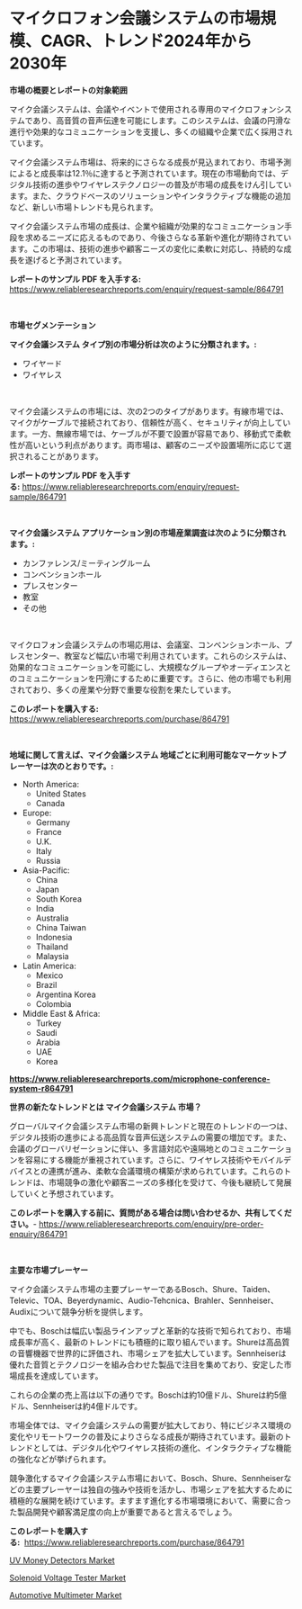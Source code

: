 <p><h1>マイクロフォン会議システムの市場規模、CAGR、トレンド2024年から2030年</h1></p><p><strong>市場の概要とレポートの対象範囲</strong></p>
<p><p>マイク会議システムは、会議やイベントで使用される専用のマイクロフォンシステムであり、高音質の音声伝達を可能にします。このシステムは、会議の円滑な進行や効果的なコミュニケーションを支援し、多くの組織や企業で広く採用されています。</p><p>マイク会議システム市場は、将来的にさらなる成長が見込まれており、市場予測によると成長率は12.1％に達すると予測されています。現在の市場動向では、デジタル技術の進歩やワイヤレステクノロジーの普及が市場の成長をけん引しています。また、クラウドベースのソリューションやインタラクティブな機能の追加など、新しい市場トレンドも見られます。</p><p>マイク会議システム市場の成長は、企業や組織が効果的なコミュニケーション手段を求めるニーズに応えるものであり、今後さらなる革新や進化が期待されています。この市場は、技術の進歩や顧客ニーズの変化に柔軟に対応し、持続的な成長を遂げると予測されています。</p></p>
<p><strong>レポートのサンプル PDF を入手する:</strong> <a href="https://www.reliableresearchreports.com/enquiry/request-sample/864791">https://www.reliableresearchreports.com/enquiry/request-sample/864791</a></p>
<p>&nbsp;</p>
<p><strong>市場セグメンテーション</strong></p>
<p><strong>マイク会議システム タイプ別の市場分析は次のように分類されます。:</strong></p>
<p><ul><li>ワイヤード</li><li>ワイヤレス</li></ul></p>
<p>&nbsp;</p>
<p><p>マイク会議システムの市場には、次の2つのタイプがあります。有線市場では、マイクがケーブルで接続されており、信頼性が高く、セキュリティが向上しています。一方、無線市場では、ケーブルが不要で設置が容易であり、移動式で柔軟性が高いという利点があります。両市場は、顧客のニーズや設置場所に応じて選択されることがあります。</p></p>
<p><strong>レポートのサンプル PDF を入手する:</strong>&nbsp;<a href="https://www.reliableresearchreports.com/enquiry/request-sample/864791">https://www.reliableresearchreports.com/enquiry/request-sample/864791</a></p>
<p>&nbsp;</p>
<p><strong> マイク会議システム アプリケーション別の市場産業調査は次のように分類されます。:</strong></p>
<p><ul><li>カンファレンス/ミーティングルーム</li><li>コンベンションホール</li><li>プレスセンター</li><li>教室</li><li>その他</li></ul></p>
<p>&nbsp;</p>
<p><p>マイクロフォン会議システムの市場応用は、会議室、コンベンションホール、プレスセンター、教室など幅広い市場で利用されています。これらのシステムは、効果的なコミュニケーションを可能にし、大規模なグループやオーディエンスとのコミュニケーションを円滑にするために重要です。さらに、他の市場でも利用されており、多くの産業や分野で重要な役割を果たしています。</p></p>
<p><strong>このレポートを購入する:</strong>&nbsp; <a href="https://www.reliableresearchreports.com/purchase/864791">https://www.reliableresearchreports.com/purchase/864791</a></p>
<p>&nbsp;</p>
<p><strong>地域に関して言えば、マイク会議システム 地域ごとに利用可能なマーケットプレーヤーは次のとおりです。:</strong></p>
<p><ul>
    <li>
        North America:
        <ul>
            <li>United States</li>
            <li>Canada</li>
        </ul>
    </li>
    <li>
        Europe:
        <ul>
            <li>Germany</li>
            <li>France</li>
            <li>U.K.</li>
            <li>Italy</li>
            <li>Russia</li>
        </ul>
    </li>
    <li>
        Asia-Pacific:
        <ul>
            <li>China</li>
            <li>Japan</li>
            <li>South Korea</li>
            <li>India</li>
            <li>Australia</li>
            <li>China Taiwan</li>
            <li>Indonesia</li>
            <li>Thailand</li>
            <li>Malaysia</li>
        </ul>
    </li>
    <li>
        Latin America:
        <ul>
            <li>Mexico</li>
            <li>Brazil</li>
            <li>Argentina Korea</li>
            <li>Colombia</li>
        </ul>
    </li>
    <li>
        Middle East & Africa:
        <ul>
            <li>Turkey</li>
            <li>Saudi</li>
            <li>Arabia</li>
            <li>UAE</li>
            <li>Korea</li>
        </ul>
    </li>
    </ul></p>
<p><strong><a href="https://www.reliableresearchreports.com/microphone-conference-system-r864791">https://www.reliableresearchreports.com/microphone-conference-system-r864791</a></strong>&nbsp;</p>
<p><strong>世界の新たなトレンドとは マイク会議システム 市場？</strong></p>
<p><p>グローバルマイク会議システム市場の新興トレンドと現在のトレンドの一つは、デジタル技術の進歩による高品質な音声伝送システムの需要の増加です。また、会議のグローバリゼーションに伴い、多言語対応や遠隔地とのコミュニケーションを容易にする機能が重視されています。さらに、ワイヤレス技術やモバイルデバイスとの連携が進み、柔軟な会議環境の構築が求められています。これらのトレンドは、市場競争の激化や顧客ニーズの多様化を受けて、今後も継続して発展していくと予想されています。</p></p>
<p><strong>このレポートを購入する前に、質問がある場合は問い合わせるか、共有してください。</strong>- <a href="https://www.reliableresearchreports.com/enquiry/pre-order-enquiry/864791">https://www.reliableresearchreports.com/enquiry/pre-order-enquiry/864791</a></p>
<p>&nbsp;</p>
<p><strong>主要な市場プレーヤー</strong></p>
<p><p>マイク会議システム市場の主要プレーヤーであるBosch、Shure、Taiden、Televic、TOA、Beyerdynamic、Audio-Tehcnica、Brahler、Sennheiser、Audixについて競争分析を提供します。 </p><p>中でも、Boschは幅広い製品ラインアップと革新的な技術で知られており、市場成長率が高く、最新のトレンドにも積極的に取り組んでいます。Shureは高品質の音響機器で世界的に評価され、市場シェアを拡大しています。Sennheiserは優れた音質とテクノロジーを組み合わせた製品で注目を集めており、安定した市場成長を達成しています。</p><p>これらの企業の売上高は以下の通りです。Boschは約10億ドル、Shureは約5億ドル、Sennheiserは約4億ドルです。 </p><p>市場全体では、マイク会議システムの需要が拡大しており、特にビジネス環境の変化やリモートワークの普及によりさらなる成長が期待されています。最新のトレンドとしては、デジタル化やワイヤレス技術の進化、インタラクティブな機能の強化などが挙げられます。</p><p>競争激化するマイク会議システム市場において、Bosch、Shure、Sennheiserなどの主要プレーヤーは独自の強みや技術を活かし、市場シェアを拡大するために積極的な展開を続けています。ますます進化する市場環境において、需要に合った製品開発や顧客満足度の向上が重要であると言えるでしょう。</p></p>
<p><strong>このレポートを購入する:</strong>&nbsp;&nbsp;<a href="https://www.reliableresearchreports.com/purchase/864791">https://www.reliableresearchreports.com/purchase/864791</a></p>
<p><p><a href="https://github.com/ChiragRp1/Market-Research-Report-List-4/blob/main/uv-money-detectors-market.md">UV Money Detectors Market</a></p><p><a href="https://github.com/joannagoyvaerts/Market-Research-Report-List-2/blob/main/solenoid-voltage-tester-market.md">Solenoid Voltage Tester Market</a></p><p><a href="https://github.com/abdelrhmankishk22/Market-Research-Report-List-4/blob/main/automotive-multimeter-market.md">Automotive Multimeter Market</a></p></p>